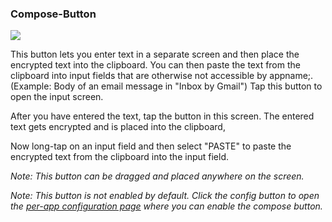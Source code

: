 <a name="button_compose"></a>
### Compose-Button
<div class="buttoncircle"><img src="/buttons/ic_create_black_24dp.png"></img></div>


This button lets you enter text in a separate screen and then place the encrypted text into the clipboard.
You can then paste the text from the clipboard into input fields that are otherwise not accessible by appname;.
(Example: Body of an email message in "Inbox by Gmail")
Tap this button to open the input screen. 

<a name="compose_encrypt_button"></a>
After you have entered the text, tap the button in this screen. The entered text gets encrypted and is placed into the clipboard,

<a name="paste_clipboard"></a>
Now long-tap on an input field and then select "PASTE" to paste the encrypted text from the clipboard into the input field.

*Note: This button can be dragged and placed anywhere on the screen.*

*Note: This button is not enabled by default. Click the config button to open the [per-app configuration page](/setup/per-app-config/) where you can enable the compose button.*
